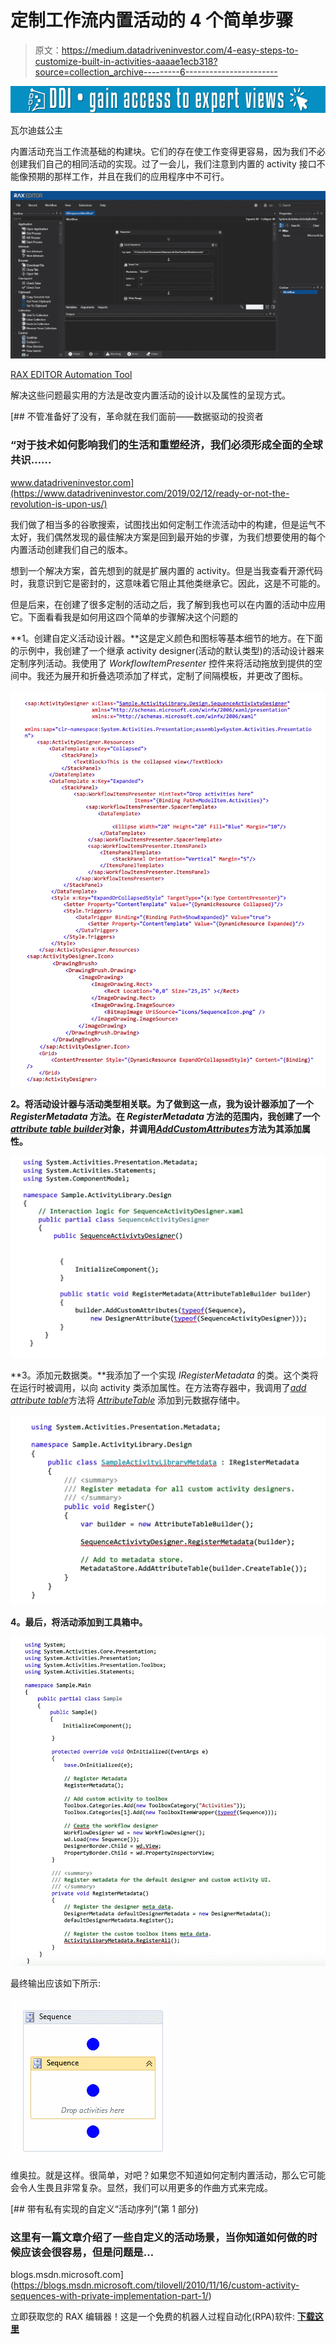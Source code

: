 # 定制工作流内置活动的 4 个简单步骤

> 原文：<https://medium.datadriveninvestor.com/4-easy-steps-to-customize-built-in-activities-aaaae1ecb318?source=collection_archive---------6----------------------->

[![](img/e71ae5748ead8dcde1aa8e1bc74c0571.png)](http://www.track.datadriveninvestor.com/1B9E)

瓦尔迪兹公主

内置活动充当工作流基础的构建块。它们的存在使工作变得更容易，因为我们不必创建我们自己的相同活动的实现。过了一会儿，我们注意到内置的 activity 接口不能像预期的那样工作，并且在我们的应用程序中不可行。

![](img/d0d4a26b8ed9762aebb7c90752a62eff.png)

[RAX EDITOR Automation Tool](https://www.raxsuite.com/freetrial)

解决这些问题最实用的方法是改变内置活动的设计以及属性的呈现方式。

[](https://www.datadriveninvestor.com/2019/02/12/ready-or-not-the-revolution-is-upon-us/) [## 不管准备好了没有，革命就在我们面前——数据驱动的投资者

### “对于技术如何影响我们的生活和重塑经济，我们必须形成全面的全球共识……

www.datadriveninvestor.com](https://www.datadriveninvestor.com/2019/02/12/ready-or-not-the-revolution-is-upon-us/) 

我们做了相当多的谷歌搜索，试图找出如何定制工作流活动中的构建，但是运气不太好，我们偶然发现的最佳解决方案是回到最开始的步骤，为我们想要使用的每个内置活动创建我们自己的版本。

想到一个解决方案，首先想到的就是扩展内置的 activity。但是当我查看开源代码时，我意识到它是密封的，这意味着它阻止其他类继承它。因此，这是不可能的。

但是后来，在创建了很多定制的活动之后，我了解到我也可以在内置的活动中应用它。下面看看我是如何用这四个简单的步骤解决这个问题的

**1。创建自定义活动设计器。**这是定义颜色和图标等基本细节的地方。在下面的示例中，我创建了一个继承 activity designer(活动的默认类型)的活动设计器来定制序列活动。我使用了 *WorkflowItemPresenter* 控件来将活动拖放到提供的空间中。我还为展开和折叠选项添加了样式，定制了间隔模板，并更改了图标。

![](img/4b8a1916b916e4ee90f4b1d8e58dbdcb.png)

**2。将活动设计器与活动类型相关联。为了做到这一点，我为设计器添加了一个 *RegisterMetadata* 方法。在 *RegisterMetadata* 方法的范围内，我创建了一个[*attribute table builder*](https://docs.microsoft.com/en-us/dotnet/api/system.activities.presentation.metadata.attributetablebuilder)对象，并调用[*AddCustomAttributes*](https://docs.microsoft.com/en-us/dotnet/api/system.activities.presentation.metadata.attributetablebuilder.addcustomattributes)方法为其添加属性。**

![](img/4ebc53afe5d3480eba0f99a7c58a5223.png)

**3。添加元数据类。**我添加了一个实现 *IRegisterMetadata* 的类。这个类将在运行时被调用，以向 activity 类添加属性。在方法寄存器中，我调用了[*add attribute table*](https://docs.microsoft.com/en-us/dotnet/api/system.activities.presentation.metadata.metadatastore.addattributetable)方法将 [*AttributeTable*](https://docs.microsoft.com/en-us/dotnet/api/system.activities.presentation.metadata.attributetable) 添加到元数据存储中。

![](img/caab375f05cb9f7e1efcead85ab09cfe.png)

**4。最后，将活动添加到工具箱中。**

![](img/5e53de497b3314d237e3429f1909a6eb.png)

最终输出应该如下所示:

![](img/ef68b584637a94b585609fa9b64a1cc9.png)

维奥拉。就是这样。很简单，对吧？如果您不知道如何定制内置活动，那么它可能会令人生畏且非常复杂。显然，我们可以用更多的作曲方式来完成。

[](https://blogs.msdn.microsoft.com/tilovell/2010/11/16/custom-activity-sequences-with-private-implementation-part-1/) [## 带有私有实现的自定义“活动序列”(第 1 部分)

### 这里有一篇文章介绍了一些自定义的活动场景，当你知道如何做的时候应该会很容易，但是问题是…

blogs.msdn.microsoft.com](https://blogs.msdn.microsoft.com/tilovell/2010/11/16/custom-activity-sequences-with-private-implementation-part-1/) 

立即获取您的 RAX 编辑器！这是一个免费的机器人过程自动化(RPA)软件: [**下载这里**](https://www.raxsuite.com/freetrial)